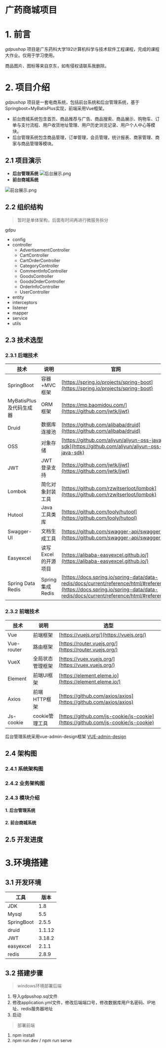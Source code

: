 # 广药商城项目

# 1. 前言

*gdpushop* 项目是广东药科大学192计算机科学与技术软件工程课程，完成的课程大作业。仅用于学习使用。

商品图片、图标等来自京东，如有侵权请联系我删除。

# 2. 项目介绍

*gdpushop* 项目是一套电商系统，包括前台系统和后台管理系统，基于Springboot+MyBatisPlus实现，前端采用Vue框架。

* 前台商城系统包含首页、商品推荐与广告、商品搜索、商品展示、购物车、订单与支付流程、用户收货地址管理、用户历史浏览记录、用户个人中心等模块。
* 后台管理系统包含商品管理，订单管理，会员管理，统计报表、商家管理、商家与商品管理等模块。

## 2.1 项目演示

* **后台管理系统**
  ![后台展示.png](assets/后台展示-20211018152941-sibq865.png)
* **前台商城系统**

![前台展示.png](assets/前台展示-20211018152623-osfeo0f.png)

## 2.2 组织结构

> 暂时是单体架构，后面有时间再进行微服务拆分
>

gdpu

* config
* controller
  * AdvertisementController
  * CartController
  * CartOrderController
  * CategoryController
  * CommentInfoController
  * GoodsController
  * GoodsOrderController
  * OrderInfoController
  * UserController
* entity
* interceptors
* listener
* mapper
* service
* utils

## 2.3 技术选型

### 2.3.1 后端技术

| 技术                    | 说明                | 官网                                                                                                                                                                         |
| ----------------------- | ------------------- | ---------------------------------------------------------------------------------------------------------------------------------------------------------------------------- |
| SpringBoot              | 容器+MVC框架        | [https://spring.io/projects/spring-boot](https://spring.io/projects/spring-boot)                                                                                             |
| MyBatisPlus及代码生成器<br /> | ORM框架<br />             | [https://mp.baomidou.com/](https://github.com/jwtk/jjwt)<br />                                                                                                                     |
| Druid                   | 数据库连接池        | [https://github.com/alibaba/druid](https://github.com/alibaba/druid)                                                                                                         |
| OSS                     | 对象存储            | [https://github.com/aliyun/aliyun-oss-java-sdk](https://github.com/aliyun/aliyun-oss-java-sdk)                                                                               |
| JWT                     | JWT登录支持         | [https://github.com/jwtk/jjwt](https://github.com/jwtk/jjwt)                                                                                                                 |
| Lombok                  | 简化对象封装工具    | [https://github.com/rzwitserloot/lombok](https://github.com/rzwitserloot/lombok)                                                                                             |
| Hutool                  | Java工具类库        | [https://github.com/looly/hutool](https://github.com/looly/hutool)                                                                                                           |
| Swagger-UI<br />              | 文档生成工具        | [https://github.com/swagger-api/swagger-ui](https://github.com/swagger-api/swagger-ui)                                                                                       |
| Easyexcel<br />               | 读写Excel的开源项目 | [https://alibaba-easyexcel.github.io/](https://alibaba-easyexcel.github.io/)                                                                                                 |
| Spring Data Redis       | Spring集成Redis     | [https://docs.spring.io/spring-data/data-redis/docs/current/reference/html/#reference](https://docs.spring.io/spring-data/data-redis/docs/current/reference/html/#reference) |

### 2.3.2 前端技术

| 技术       | 说明             | 选型                                                                             |
| ---------- | ---------------- | -------------------------------------------------------------------------------- |
| Vue        | 前端框架         | [https://vuejs.org/](https://vuejs.org/)                                         |
| Vue-router | 路由框架         | [https://router.vuejs.org/](https://router.vuejs.org/)                           |
| VueX       | 全局状态管理框架 | [https://vuex.vuejs.org/](https://vuex.vuejs.org/)                               |
| Element    | 前端UI框架       | [https://element.eleme.io](https://element.eleme.io/)                            |
| Axios      | 前端HTTP框架     | [https://github.com/axios/axios](https://github.com/axios/axios)                 |
| Js-cookie  | cookie管理工具   | [https://github.com/js-cookie/js-cookie](https://github.com/js-cookie/js-cookie) |

后台管理系统采用vue-admin-design框架 [VUE-admin-design](https://github.com/baimingxuan/vue-admin-design)

## 2.4 架构图

### 2.4.1 系统架构图

### 2.4.2 业务架构图

### 2.4.3 模块介绍

#### 1. 后台管理系统

#### 2. 前台商城系统

## 2.5 开发进度

# 3.环境搭建

## 3.1 开发环境

| 工具       | 版本   |
| ---------- | ------ |
| JDK        | 1.8    |
| Mysql      | 5.5    |
| SpringBoot | 2.5.5  |
| druid      | 1.1.12 |
| JWT        | 3.18.2 |
| easyexcel  | 2.1.1  |
| redis      | 2.8.9  |

## 3.2 搭建步骤

> windows环境部署后端
>

1. 导入gdpushop.sql文件
2. 修改application.yml文件，修改后端端口号，修改数据库用户名密码、IP地址、redis服务器地址
3. 启动

> 部署前端
>

1. npm install
2. npm run dev / npm run serve
